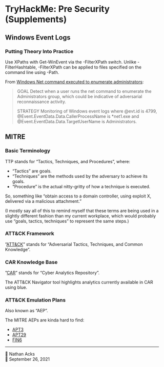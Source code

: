 # TryHackMe: Pre Security (Supplements)

## Windows Event Logs

### Putting Theory Into Practice

Use XPaths with Get-WinEvent via the -FilterXPath switch. Unlike -FilterHashtable, -FilterXPath can be applied to files specified on the command line using -Path.

From [Windows Net command executed to enumerate administrators](https://docs.datadoghq.com/security_platform/default_rules/windows-event-net-cmd-local-admin-enumeration/):

> GOAL
> Detect when a user runs the net command to enumerate the Administrators group, which could be indicative of adversarial reconnaissance activity.
> 
> STRATEGY
> Monitoring of Windows event logs where @evt.id is 4799, @Event.EventData.Data.CallerProcessName is *net1.exe and @Event.EventData.Data.TargetUserName is Administrators.

## MITRE

### Basic Terminology

TTP stands for “Tactics, Techniques, and Procedures”, where:

* “Tactics” are goals.
* “Techniques” are the methods used by the adversary to achieve its goals.
* “Procedure” is the actual nitty-gritty of how a technique is executed.

So, something like “obtain access to a domain controller, using exploit X, delivered via a malicious attachment.”

(I mostly say all of this to remind myself that these terms are being used in a slightly different fashion than my current workplace, which would probably use “goals, tactics, techniques” to represent the same steps.)

### ATT&CK Framework

”[ATT&CK](https://attack.mitre.org)” stands for “Adversarial Tactics, Techniques, and Common Knowledge”.

### CAR Knowledge Base

”[CAR](https://car.mitre.org/)” stands for “Cyber Analytics Repository”.

The ATT&CK Navigator tool highlights analytics currently available in CAR using blue.

### ATT&CK Emulation Plans

Also known as “AEP”.

The MITRE AEPs are kinda hard to find:

* [APT3](https://attack.mitre.org/resources/adversary-emulation-plans/)
* [APT29](https://github.com/center-for-threat-informed-defense/adversary_emulation_library/tree/master/apt29)
* [FIN6](https://github.com/center-for-threat-informed-defense/adversary_emulation_library/tree/master/fin6)

- - - -

👤 Nathan Acks  
📅 September 26, 2021
